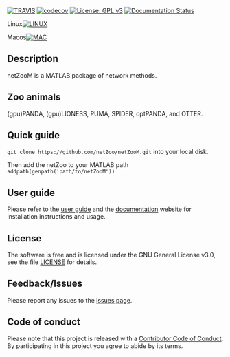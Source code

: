 [![TRAVIS](https://travis-ci.com/netZoo/netZooM.svg?branch=master)](https://travis-ci.com/netZoo/netZooM/)
[![codecov](https://codecov.io/gh/netZoo/netZooM/branch/devel/graph/badge.svg)](https://codecov.io/gh/netZoo/netZooM)
[![License: GPL v3](https://img.shields.io/badge/License-GPLv3-blue.svg)](https://www.gnu.org/licenses/gpl-3.0)
[![Documentation Status](https://readthedocs.org/projects/netzoom/badge/?version=latest)](https://netzoom.readthedocs.io/en/latest/?badge=latest)
 
Linux[![LINUX](https://travis-ci-job-status.herokuapp.com/badge/netZoo/netZooM/master/linux)](https://travis-ci.com/netZoo/netZooM)

Macos[![MAC](https://travis-ci-job-status.herokuapp.com/badge/netZoo/netZooM/master/macos)](https://travis-ci.com/netZoo/netZooM)

## Description
netZooM is a MATLAB package of network methods.

## Zoo animals
(gpu)PANDA, (gpu)LIONESS, PUMA, SPIDER, optPANDA, and OTTER.

## Quick guide
`git clone https://github.com/netZoo/netZooM.git` into your local disk. 

Then add the netZoo to your MATLAB path `addpath(genpath('path/to/netZooM'))`

## User guide
Please refer to the [user guide](UserGuide.md) and the [documentation](https://netzoom.readthedocs.io/en/latest/) website for installation instructions and usage.

## License
The software is free and is licensed under the GNU General License v3.0, see the file [LICENSE](LICENSE) for details.

## Feedback/Issues
Please report any issues to the [issues page](https://github.com/netZoo/netZooM/issues).

## Code of conduct
Please note that this project is released with a [Contributor Code of Conduct](CONDUCT.md). By participating in this project you agree to abide by its terms.
